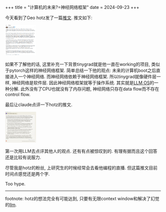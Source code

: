 +++
title = "计算机的未来?=神经网络框架"
date = 2024-09-23
+++

今天看到了Geo hotz发了一篇[推文](https://x.com/realGeorgeHotz/status/1838062958410342437). 推文如下:

<img src="https://raw.githubusercontent.com/EvanLyu732/evanlyu732.github.io/main/static/images/hotz-twitter.png" height="100" width="100"/>

如果不了解他的话, 这里补充一下背景tinygrad就是他一直在working的项目, 类似于pytorch这样的神经网络框架. 简单总结一下他的观点: 未来的计算机boot之后直接进入一个神经网络. 而神经网络依赖于神经网络框架. 所以tinygrad就像硬件层一样, 神经网络是软件层. 因此神经网络框架就等于操作系统. 其实就是[LLM OS](https://evanlyu732.github.io/blog8/)的一种分解. 此外没有了CPU也就没有了内存问题, 神经网络只存在data flow而不存在control flow.

最后让claude点评一下hotz的推文.

<img src="https://raw.githubusercontent.com/EvanLyu732/evanlyu732.github.io/main/static/images/hotz-claud.png" height="100" width="100"/>

第一次用LLM去点评其他人的观点. 还有有点被惊叹到的. 有理有据而且这个回答还是比较有说服力.

尽管我是hotz的粉丝, 上研究生的时候经常会去看他编程的直播. 但这篇推文目前时间点感觉还是两个字.

Too hype.

-------------

footnote: hotz的想法完全有可能达到, 只要有无限context window和解决了幻觉的[llm](https://evanlyu732.github.io/blog12/).